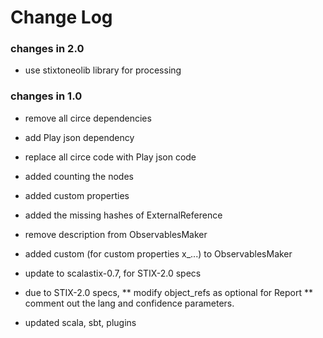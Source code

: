 Change Log
==========

### changes in 2.0

* use stixtoneolib library for processing 


### changes in 1.0

* remove all circe dependencies
* add Play json dependency
* replace all circe code with Play json code
* added counting the nodes
* added custom properties
* added the missing hashes of ExternalReference
* remove description from ObservablesMaker
* added custom (for custom properties x_...) to ObservablesMaker
* update to scalastix-0.7, for STIX-2.0 specs 
* due to STIX-2.0 specs, 
** modify object_refs as optional for Report
** comment out the lang and confidence parameters.

* updated scala, sbt, plugins